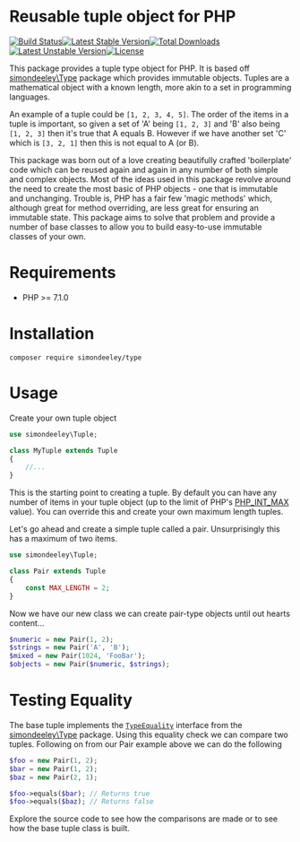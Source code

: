 Reusable tuple object for PHP
==================================

[![Build Status](https://travis-ci.org/simondeeley/tuple.svg?branch=master)](https://travis-ci.org/simondeeley/tuple)[![Latest Stable Version](https://poser.pugx.org/simondeeley/tuple/v/stable)](https://packagist.org/packages/simondeeley/tuple)[![Total Downloads](https://poser.pugx.org/simondeeley/tuple/downloads)](https://packagist.org/packages/simondeeley/tuple)[![Latest Unstable Version](https://poser.pugx.org/simondeeley/tuple/v/unstable)](https://packagist.org/packages/simondeeley/tuple)[![License](https://poser.pugx.org/simondeeley/tuple/license)](https://packagist.org/packages/simondeeley/tuple)

This package provides a tuple type object for PHP. It is based off [simondeeley\Type](https://github.com/simondeeley/type) package which provides immutable objects. Tuples are a mathematical object with a known length, more akin to a set in programming languages.

An example of a tuple could be `[1, 2, 3, 4, 5]`. The order of the items in a tuple is important, so given a set of 'A' being `[1, 2, 3]` and 'B' also being `[1, 2, 3]` then it's true that A equals B. However if we have another set 'C' which is `[3, 2, 1]` then this is not equal to A (or B).

This package was born out of a love creating beautifully crafted 'boilerplate' code which can be reused again and again in any number of both simple and complex objects. Most of the ideas used in this package revolve around the need to create the most basic of PHP objects - one that is immutable and unchanging. Trouble is, PHP has a fair few 'magic methods' which, although great for method overriding, are less great for ensuring an immutable state. This package aims to solve that problem and provide a number of base classes to allow you to build easy-to-use immutable classes of your own.

Requirements
============

* PHP >= 7.1.0

Installation
============

```
composer require simondeeley/type
```

Usage
=====

Create your own tuple object

```php
use simondeeley\Tuple;

class MyTuple extends Tuple
{
    //...
}
```

This is the starting point to creating a tuple. By default you can have any number of items in your tuple object (up to the limit of PHP's [PHP_INT_MAX](http://php.net/manual/en/reserved.constants.php) value). You can override this and create your own maximum length tuples.

Let's go ahead and create a simple tuple called a pair. Unsurprisingly this has a maximum of two items.

```php
use simondeeley\Tuple;

class Pair extends Tuple
{
    const MAX_LENGTH = 2;
}
```

Now we have our new class we can create pair-type objects until out hearts content...
```php
$numeric = new Pair(1, 2);
$strings = new Pair('A', 'B');
$mixed = new Pair(1024, 'FooBar');
$objects = new Pair($numeric, $strings);
```

Testing Equality
================

The base tuple implements the  [`TypeEquality`](https://github.com/simondeeley/type/blob/master/src/Type/TypeEquality.php) interface from the [simondeeley\Type](https://github.com/simondeeley/type) package. Using this equality check we can compare two tuples. Following on from our Pair example above we can do the following

```php
$foo = new Pair(1, 2);
$bar = new Pair(1, 2);
$baz = new Pair(2, 1);

$foo->equals($bar); // Returns true
$foo->equals($baz); // Returns false
```

Explore the source code to see how the comparisons are made or to see how the base tuple class is built.
